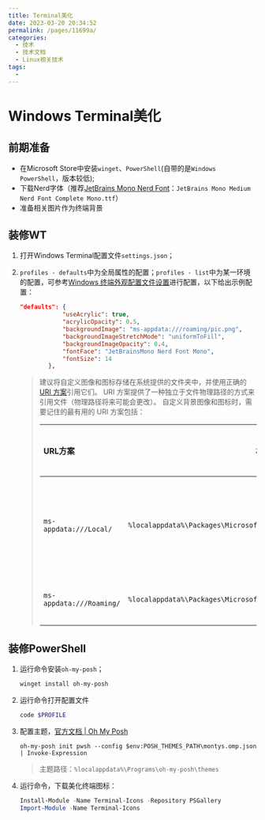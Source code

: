 ```yaml
---
title: Terminal美化
date: 2023-03-20 20:34:52
permalink: /pages/11699a/
categories:
  - 技术
  - 技术文档
  - Linux相关技术
tags:
  - 
---
```

# Windows Terminal美化

## 前期准备

+ 在Microsoft Store中安装`winget`、`PowerShell`(自带的是`Windows PowerShell`，版本较低);
+ 下载Nerd字体（推荐[JetBrains Mono Nerd Font](https://www.nerdfonts.com/font-downloads)：`JetBrains Mono Medium Nerd Font Complete Mono.ttf`）
+ 准备相关图片作为终端背景

## 装修WT

1. 打开Windows Terminal配置文件`settings.json`；

2. `profiles - defaults`中为全局属性的配置；`profiles - list`中为某一环境的配置，可参考[Windows 终端外观配置文件设置](https://learn.microsoft.com/zh-cn/windows/terminal/customize-settings/profile-appearance)进行配置，以下给出示例配置：

   ```json
   "defaults": {
               "useAcrylic": true,
               "acrylicOpacity": 0.5,
               "backgroundImage": "ms-appdata:///roaming/pic.png",
               "backgroundImageStretchMode": "uniformToFill",
               "backgroundImageOpacity": 0.4,
               "fontFace": "JetBrainsMono Nerd Font Mono",
               "fontSize": 14
           },
   ```

   > 建议将自定义图像和图标存储在系统提供的文件夹中，并使用正确的 [URI 方案](https://learn.microsoft.com/zh-cn/windows/uwp/app-resources/uri-schemes)引用它们。 URI 方案提供了一种独立于文件物理路径的方式来引用文件（物理路径将来可能会更改）。 自定义背景图像和图标时，需要记住的最有用的 URI 方案包括：
   >
   > | URL方案                  | 相应的物理路径                                               | 用途/描述        |
   > | :----------------------- | ------------------------------------------------------------ | ---------------- |
   > | `ms-appdata:///Local/`   | `%localappdata%\Packages\Microsoft.WindowsTerminal_8wekyb3d8bbwe\LocalState\` | 每台计算机的文件 |
   > | `ms-appdata:///Roaming/` | `%localappdata%\Packages\Microsoft.WindowsTerminal_8wekyb3d8bbwe\RoamingState\` | 公用文件         |

## 装修PowerShell

1. 运行命令安装`oh-my-posh`；

   ```powershell
   winget install oh-my-posh
   ```

2. 运行命令打开配置文件
   ```powershell
   code $PROFILE
   ```

3. 配置主题，[官方文档 | Oh My Posh](https://ohmyposh.dev/docs/) 

   ```psl
   oh-my-posh init pwsh --config $env:POSH_THEMES_PATH\montys.omp.json | Invoke-Expression
   ```

   > 主题路径：`%localappdata%\Programs\oh-my-posh\themes` 

4. 运行命令，下载美化终端图标：

   ```powershell
   Install-Module -Name Terminal-Icons -Repository PSGallery
   Import-Module -Name Terminal-Icons
   ```

   